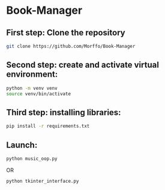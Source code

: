 # Book-Manager

## First step: Clone the repository

```Bash
git clone https://github.com/Morffo/Book-Manager
```

## Second step: create and activate virtual environment:

```Bash
python -m venv venv
source venv/bin/activate
```

## Third step: installing libraries:

```Bash
pip install -r requirements.txt
```


## Launch:

```Bash
python music_oop.py
```
OR

```Bash
python tkinter_interface.py
```
